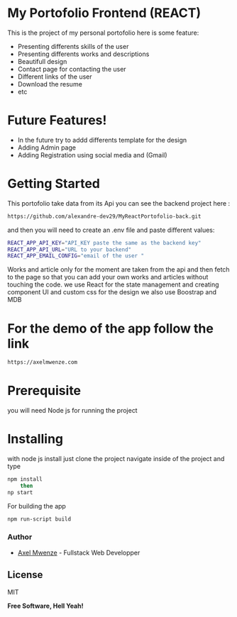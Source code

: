 # My Portofolio Frontend (REACT)

This is the project of my personal portofolio here is some feature: 
    
  - Presenting differents skills of the user
  - Presenting differents works and descriptions
  - Beautifull design
  - Contact page for contacting the user 
  - Different links of the user
  - Download the resume
  - etc
  

# Future Features!

  - In the future try to addd differents template for the design
  - Adding Admin page
  - Adding Registration using social media and (Gmail)

# Getting Started
This portofolio take data from its Api you can see the backend project here : 
```sh
https://github.com/alexandre-dev29/MyReactPortofolio-back.git
```

and then you will need to create an .env file and paste different values:
```sh
REACT_APP_API_KEY="API_KEY paste the same as the backend key"
REACT_APP_API_URL="URL to your backend"
REACT_APP_EMAIL_CONFIG="email of the user "
```
Works and article only for the moment are taken from the api and then fetch to the page so that you can add your own works and articles without touching the code.
we use React for the state management and creating component UI and custom css for the design we also use Boostrap and MDB


# For the demo of the app follow the link
```sh
https://axelmwenze.com
```
# Prerequisite
you will need Node js for running the project

# Installing 
with node js install just clone the project navigate inside of the project and type

```sh
npm install
    then
np start
```
For building the app 
```sh
npm run-script build
```


### Author


* [Axel Mwenze](https:axelmwenze.com) - Fullstack Web Developper


License
----

MIT


**Free Software, Hell Yeah!**
